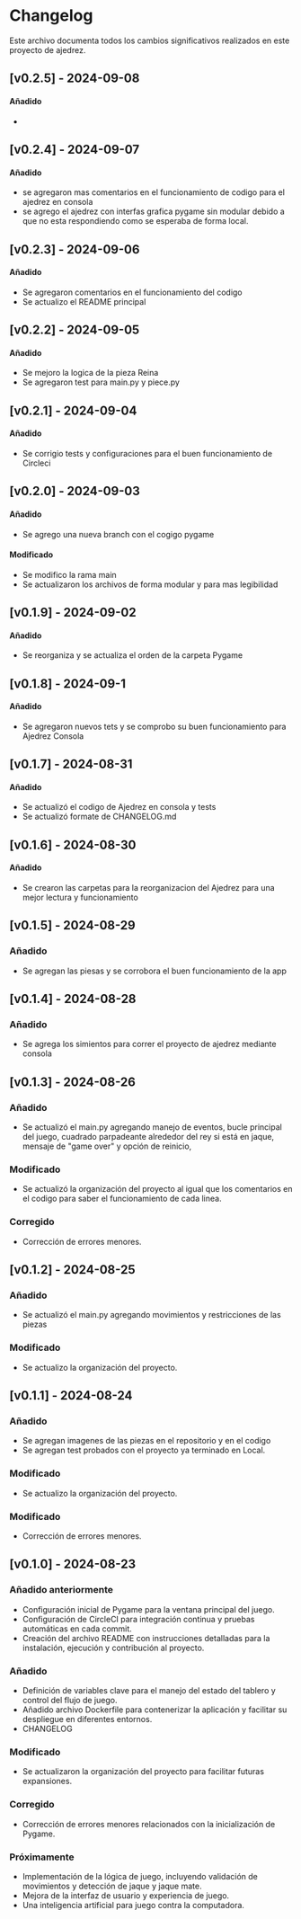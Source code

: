 # Changelog
Este archivo documenta todos los cambios significativos realizados en este proyecto de ajedrez.
## [v0.2.5] - 2024-09-08
#### Añadido
-

## [v0.2.4] - 2024-09-07
#### Añadido
- se agregaron mas comentarios en el funcionamiento de codigo para el ajedrez en consola
- se agrego el ajedrez con interfas grafica pygame sin modular debido a que no esta respondiendo como se esperaba de forma local.

## [v0.2.3] - 2024-09-06
#### Añadido

- Se agregaron comentarios en el funcionamiento del codigo
- Se actualizo el README principal

## [v0.2.2] - 2024-09-05
#### Añadido

- Se mejoro la logica de la pieza Reina
- Se agregaron test para main.py y piece.py

## [v0.2.1] - 2024-09-04
#### Añadido

- Se corrigio tests y configuraciones para el buen funcionamiento de Circleci

## [v0.2.0] - 2024-09-03
#### Añadido

- Se agrego una nueva branch con el cogigo pygame

#### Modificado

- Se modifico la rama main
- Se actualizaron los archivos de forma modular y para mas legibilidad

## [v0.1.9] - 2024-09-02
#### Añadido
- Se reorganiza y se actualiza el orden de la carpeta Pygame

## [v0.1.8] - 2024-09-1
#### Añadido
- Se agregaron nuevos tets y se comprobo su buen funcionamiento para Ajedrez Consola

## [v0.1.7] - 2024-08-31
#### Añadido
- Se actualizó el codigo de Ajedrez en consola y tests
- Se actualizó formate de CHANGELOG.md

## [v0.1.6] - 2024-08-30
#### Añadido
- Se crearon las carpetas para la reorganizacion del Ajedrez para una mejor lectura y funcionamiento


## [v0.1.5] - 2024-08-29
### Añadido
- Se agregan las piesas y se corrobora el buen funcionamiento de la app

## [v0.1.4] - 2024-08-28
### Añadido
- Se agrega los simientos para correr el proyecto de ajedrez mediante consola


## [v0.1.3] - 2024-08-26
### Añadido
- Se actualizó el main.py agregando manejo de eventos, bucle principal del juego, cuadrado parpadeante alrededor del rey si está en jaque, mensaje de "game over" y opción de reinicio,

### Modificado
- Se actualizó la organización del proyecto al igual que los comentarios en el codigo para saber el funcionamiento de cada linea.

### Corregido
- Corrección de errores menores.

## [v0.1.2] - 2024-08-25
### Añadido
- Se actualizó el main.py agregando movimientos y restricciones de las piezas

### Modificado
- Se actualizo la organización del proyecto.

## [v0.1.1] - 2024-08-24

### Añadido
- Se agregan imagenes de las piezas en el repositorio y en el codigo
- Se agregan test probados con el proyecto ya terminado en Local.

### Modificado
- Se actualizo la organización del proyecto.

### Modificado
- Corrección de errores menores.


## [v0.1.0] - 2024-08-23

### Añadido anteriormente
- Configuración inicial de Pygame para la ventana principal del juego.
- Configuración de CircleCI para integración continua y pruebas automáticas en cada commit.
- Creación del archivo README con instrucciones detalladas para la instalación, ejecución y contribución al proyecto.

### Añadido
- Definición de variables clave para el manejo del estado del tablero y control del flujo de juego.
- Añadido archivo Dockerfile para contenerizar la aplicación y facilitar su despliegue en diferentes entornos.
- CHANGELOG

### Modificado
- Se actualizaron la organización del proyecto para facilitar futuras expansiones.

### Corregido
- Corrección de errores menores relacionados con la inicialización de Pygame.

### Próximamente
- Implementación de la lógica de juego, incluyendo validación de movimientos y detección de jaque y jaque mate.
- Mejora de la interfaz de usuario y experiencia de juego.
- Una inteligencia artificial para juego contra la computadora.